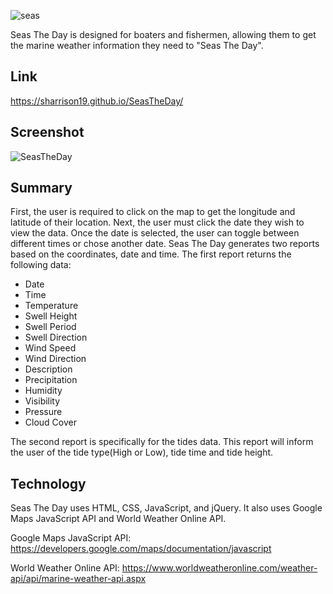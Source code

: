 ![seas](https://user-images.githubusercontent.com/123839116/224189179-d4eb3ab8-bdf4-4861-96fe-3112f39a42d3.png)

Seas The Day is designed for boaters and fishermen, allowing them to get the marine weather information they need to "Seas The Day".

## Link

https://sharrison19.github.io/SeasTheDay/

## Screenshot

![SeasTheDay](https://user-images.githubusercontent.com/123839116/224518304-a6b5addf-1c50-4642-a2ec-285bc012dd9c.png)

## Summary

First, the user is required to click on the map to get the longitude and latitude of their location. Next, the user must click the date they wish to view the data. Once the date is selected, the user can toggle between different times or chose another date. Seas The Day generates two reports based on the coordinates, date and time. The first report returns the following data:

- Date
- Time
- Temperature
- Swell Height
- Swell Period
- Swell Direction
- Wind Speed
- Wind Direction
- Description
- Precipitation
- Humidity
- Visibility
- Pressure
- Cloud Cover

The second report is specifically for the tides data. This report will inform the user of the tide type(High or Low), tide time and tide height.

## Technology

Seas The Day uses HTML, CSS, JavaScript, and jQuery. It also uses Google Maps JavaScript API and World Weather Online API.

Google Maps JavaScript API: https://developers.google.com/maps/documentation/javascript

World Weather Online API: https://www.worldweatheronline.com/weather-api/api/marine-weather-api.aspx
